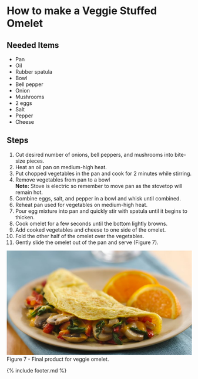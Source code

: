 # How to make a Veggie Stuffed Omelet

## Needed Items

- Pan
- Oil
- Rubber spatula
- Bowl
- Bell pepper
- Onion
- Mushrooms
- 2 eggs
- Salt
- Pepper
- Cheese

## Steps

1. Cut desired number of onions, bell peppers, and mushrooms into bite-size pieces.
2. Heat an oil pan on medium-high heat.
3. Put chopped vegetables in the pan and cook for 2 minutes while stirring.
4. Remove vegetables from pan to a bowl  
    **Note:** Stove is electric so remember to move pan as the stovetop will remain hot.
5. Combine eggs, salt, and pepper in a bowl and whisk until combined.
6. Reheat pan used for vegetables on medium-high heat.
7. Pour egg mixture into pan and quickly stir with spatula until it begins to thicken.
8. Cook omelet for a few seconds until the bottom lightly browns.
9. Add cooked vegetables and cheese to one side of the omelet.
10. Fold the other half of the omelet over the vegetables.
11. Gently slide the omelet out of the pan and serve (Figure 7).

![Omelet](images/media/image7.png)  
Figure 7 - Final product for veggie omelet.

{% include footer.md %}

